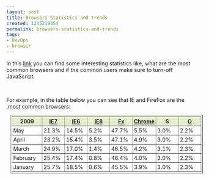 ```yaml
---
layout: post
title: Browsers Statistics and trends
created: 1245219454
permalink: browsers-statistics-and-trends
tags:
- DevOps
- browser
---
```

<p>In this <a href="http://www.w3schools.com/browsers/browsers_stats.asp" target="_blank">link</a> you can find some interesting statistics like, what are the most common browsers and if the common users make sure to turn-off JavaScript.</p>
<p>&nbsp;</p>
<p>For example, in the table below you can see that IE and FireFox are the ,most common browsers:&nbsp;</p>
<p><style type="text/css">
TH {background-color: #E5EECC}
TABLE, TH, TD {font-size:100%; verdana,helvetica,arial,sans-serif; margin-left:10px; 1px solid #EFEFEF; padding: 3px;}
</style></p>
<table cellspacing="2" cellpadding="2" border="1" width="80%" class="reference">
    <tbody>
        <tr>
            <th width="16%">2009</th>
            <th width="12%"><a href="http://www.w3schools.com/browsers/browsers_explorer.asp">IE7</a></th>
            <th width="12%"><a href="http://www.w3schools.com/browsers/browsers_explorer.asp">IE6</a></th>
            <th width="12%"><a href="http://www.w3schools.com/browsers/browsers_explorer.asp">IE8</a></th>
            <th width="12%"><a href="http://www.w3schools.com/browsers/browsers_firefox.asp">Fx</a></th>
            <th width="12%"><a href="http://www.w3schools.com/browsers/browsers_chrome.asp">Chrome</a></th>
            <th width="12%">S</th>
            <th width="12%"><a href="http://www.w3schools.com/browsers/browsers_opera.asp">O</a></th>
        </tr>
        <tr>
            <td>May</td>
            <td>21.3%</td>
            <td>14.5%</td>
            <td>5.2%</td>
            <td>47.7%</td>
            <td>5.5%</td>
            <td>3.0%</td>
            <td>2.2%</td>
        </tr>
        <tr>
            <td>April</td>
            <td>23.2%</td>
            <td>15.4%</td>
            <td>3.5%</td>
            <td>47.1%</td>
            <td>4.9%</td>
            <td>3.0%</td>
            <td>2.2%</td>
        </tr>
        <tr>
            <td>March</td>
            <td>24.9%</td>
            <td>17.0%</td>
            <td>1.4%</td>
            <td>46.5%</td>
            <td>4.2%</td>
            <td>3.1%</td>
            <td>2.3%</td>
        </tr>
        <tr>
            <td>February</td>
            <td>25.4%</td>
            <td>17.4%</td>
            <td>0.8%</td>
            <td>46.4%</td>
            <td>4.0%</td>
            <td>3.0%</td>
            <td>2.2%</td>
        </tr>
        <tr>
            <td>January</td>
            <td>25.7%</td>
            <td>18.5%</td>
            <td>0.6%</td>
            <td>45.5%</td>
            <td>3.9%</td>
            <td>3.0%</td>
            <td>2.3%</td>
        </tr>
    </tbody>
</table>
<p>&nbsp;</p>
<p>&nbsp;</p>
<p>&nbsp;</p>
